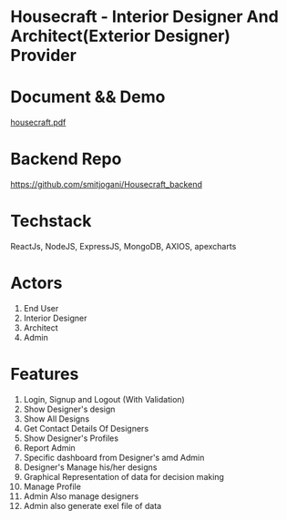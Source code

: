 # Housecraft - Interior Designer And Architect(Exterior Designer) Provider

# Document && Demo
[housecraft.pdf](https://github.com/user-attachments/files/16372246/housecraft.pdf)

# Backend Repo 
https://github.com/smitjogani/Housecraft_backend

# Techstack 
ReactJs, NodeJS, ExpressJS, MongoDB, AXIOS, apexcharts

# Actors
1. End User
2. Interior Designer
3. Architect
4. Admin

# Features

1. Login, Signup and Logout (With Validation)
2. Show Designer's design
3. Show All Designs
4. Get Contact Details Of Designers
5. Show Designer's Profiles
6. Report Admin
7. Specific dashboard from Designer's amd Admin
8. Designer's Manage his/her designs
9. Graphical Representation of data for decision making
10. Manage Profile
11. Admin Also manage designers
12. Admin also generate exel file of data
